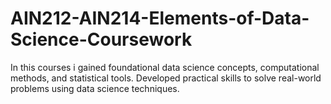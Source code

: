 # AIN212-AIN214-Elements-of-Data-Science-Coursework
In this courses i gained foundational data science concepts, computational methods, and statistical tools. Developed practical skills to solve real-world problems using data science techniques.
